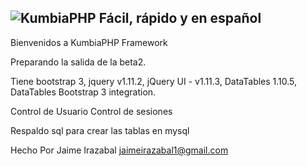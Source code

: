 ![KumbiaPHP](http://proto.kumbiaphp.com/img/kumbiaphp.png)
Fácil, rápido y en español
---
Bienvenidos a KumbiaPHP Framework 

Preparando la salida de la beta2.

Tiene bootstrap 3, jquery v1.11.2, jQuery UI - v1.11.3, DataTables 1.10.5,
DataTables Bootstrap 3 integration.

Control de Usuario
Control de sesiones

Respaldo sql para crear las tablas en mysql

Hecho Por Jaime Irazabal
jaimeirazabal1@gmail.com